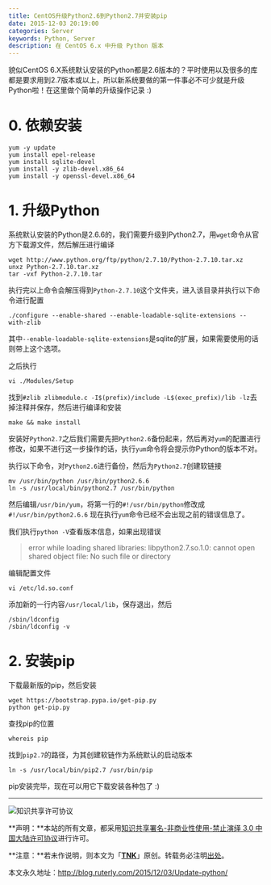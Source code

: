 ```yaml
---
title: CentOS升级Python2.6到Python2.7并安装pip
date: 2015-12-03 20:19:00
categories: Server
keywords: Python, Server
description: 在 CentOS 6.x 中升级 Python 版本
---
```


貌似CentOS 6.X系统默认安装的Python都是2.6版本的？平时使用以及很多的库都是要求用到2.7版本或以上，所以新系统要做的第一件事必不可少就是升级Python啦！在这里做个简单的升级操作记录 :)

# 0. 依赖安装
```
yum -y update
yum install epel-release
yum install sqlite-devel
yum install -y zlib-devel.x86_64
yum install -y openssl-devel.x86_64
```

# 1. 升级Python
系统默认安装的Python是2.6.6的，我们需要升级到Python2.7，用`wget`命令从官方下载源文件，然后解压进行编译
```
wget http://www.python.org/ftp/python/2.7.10/Python-2.7.10.tar.xz
unxz Python-2.7.10.tar.xz
tar -vxf Python-2.7.10.tar
```
执行完以上命令会解压得到`Python-2.7.10`这个文件夹，进入该目录并执行以下命令进行配置
```
./configure --enable-shared --enable-loadable-sqlite-extensions --with-zlib
```
其中`--enable-loadable-sqlite-extensions`是sqlite的扩展，如果需要使用的话则带上这个选项。

之后执行
```
vi ./Modules/Setup
```
找到`#zlib zlibmodule.c -I$(prefix)/include -L$(exec_prefix)/lib -lz`去掉注释并保存，然后进行编译和安装
```
make && make install
```

安装好`Python2.7`之后我们需要先把`Python2.6`备份起来，然后再对`yum`的配置进行修改，如果不进行这一步操作的话，执行`yum`命令将会提示你Python的版本不对。

执行以下命令，对`Python2.6`进行备份，然后为`Python2.7`创建软链接
```
mv /usr/bin/python /usr/bin/python2.6.6
ln -s /usr/local/bin/python2.7 /usr/bin/python
```
然后编辑`/usr/bin/yum`，将第一行的`#!/usr/bin/python`修改成`#!/usr/bin/python2.6.6`
现在执行`yum`命令已经不会出现之前的错误信息了。

我们执行`python -V`查看版本信息，如果出现错误
> error while loading shared libraries: libpython2.7.so.1.0: cannot open shared object file: No such file or directory

编辑配置文件
```
vi /etc/ld.so.conf
```
添加新的一行内容`/usr/local/lib`，保存退出，然后
```
/sbin/ldconfig  
/sbin/ldconfig -v
```

# 2. 安装pip
下载最新版的pip，然后安装
```
wget https://bootstrap.pypa.io/get-pip.py
python get-pip.py
```
查找pip的位置
```
whereis pip
```
找到`pip2.7`的路径，为其创建软链作为系统默认的启动版本
```
ln -s /usr/local/bin/pip2.7 /usr/bin/pip
```

pip安装完毕，现在可以用它下载安装各种包了 :)

---

![知识共享许可协议](https://i.creativecommons.org/l/by-nc-nd/3.0/cn/88x31.png)

**声明：**本站的所有文章，都采用[知识共享署名-非商业性使用-禁止演绎 3.0 中国大陆许可协议](http://creativecommons.org/licenses/by-nc-nd/3.0/cn/)进行许可。

**注意：**若未作说明，则本文为「[**TNK**](http://blog.ruterly.com/)」原创。转载务必注明[出处](http://blog.ruterly.com/2015/12/03/Update-python/)。

本文永久地址：http://blog.ruterly.com/2015/12/03/Update-python/
